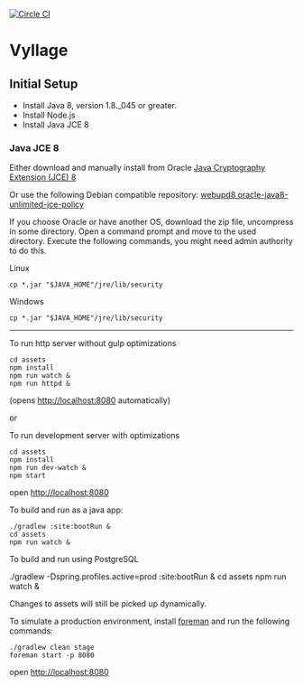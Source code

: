 [![Circle CI](https://circleci.com/gh/natebenson/vyllage.svg?style=svg&circle-token=094629387a9966730f9e7b4f904da02a05322c60)](https://circleci.com/gh/natebenson/vyllage)

# Vyllage

## Initial Setup
* Install Java 8, version 1.8._045 or greater.
* Install Node.js
* Install Java JCE 8

### Java JCE 8 
Either download and manually install from Oracle [Java Cryptography Extension (JCE) 8](http://www.oracle.com/technetwork/java/javase/downloads/jce8-download-2133166.html)

Or use the following Debian compatible repository: 
[webupd8 oracle-java8-unlimited-jce-policy](http://www.ubuntuupdates.org/package/webupd8_java/lucid/main/base/oracle-java8-unlimited-jce-policy)


If you choose Oracle or have another OS, download the zip file, uncompress in some directory. Open a command prompt and move to the used directory. Execute the following commands, you might need admin authority to do this.

Linux

```
cp *.jar "$JAVA_HOME"/jre/lib/security
```

Windows 

```
cp *.jar "$JAVA_HOME"/jre/lib/security
```
 
---
To run http server without gulp optimizations

```
cd assets
npm install
npm run watch &
npm run httpd &
```
(opens [http://localhost:8080](http://localhost:8080) automatically)

or

To run development server with optimizations
```
cd assets
npm install
npm run dev-watch &
npm start
```
open [http://localhost:8080](http://localhost:8080)

To build and run as a java app:

```
./gradlew :site:bootRun &
cd assets
npm run watch &
```
To build and run using PostgreSQL

./gradlew -Dspring.profiles.active=prod :site:bootRun &
cd assets
npm run watch &

Changes to assets will still be picked up dynamically.

To simulate a production environment, install [foreman](https://github.com/ddollar/foreman) and run the following commands:

```
./gradlew clean stage
foreman start -p 8080
```
open [http://localhost:8080](http://localhost:8080)
